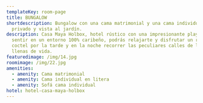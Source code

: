 ```yaml
---
templateKey: room-page
title: BUNGALOW
shortdescription: Bungalow con una cama matrimonial y una cama individual, baño
  privado y vista al jardín.
description: Casa Maya Holbox, hotel rústico con una impresionante playa te hará
  sentir en un entorno 100% caribeño, podrás relajarte y disfrutar un rico
  coctel por la tarde y en la noche recorrer las peculiares calles de la isla
  llenas de vida.
featuredimage: /img/14.jpg
roomimage: /img/22.jpg
amenities:
  - amenity: Cama matrimonial
  - amenity: Cama individual en litera
  - amenity: Sofá cama individual
hotel: hotel-casa-maya-holbox
---
```

